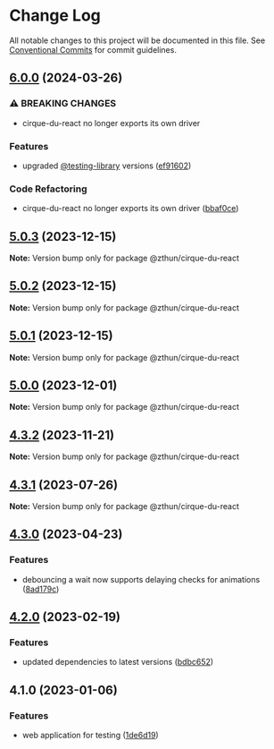# Change Log

All notable changes to this project will be documented in this file.
See [Conventional Commits](https://conventionalcommits.org) for commit guidelines.

## [6.0.0](https://github.com/zthun/cirque/compare/v5.0.3...v6.0.0) (2024-03-26)


### ⚠ BREAKING CHANGES

* cirque-du-react no longer exports its own driver

### Features

* upgraded [@testing-library](https://github.com/testing-library) versions ([ef91602](https://github.com/zthun/cirque/commit/ef91602b3f714a988a424ea0c9e4b4aec40b5681))


### Code Refactoring

* cirque-du-react no longer exports its own driver ([bbaf0ce](https://github.com/zthun/cirque/commit/bbaf0ce98a29b2af054659348e3ea4e454b6d2f7))



## [5.0.3](https://github.com/zthun/cirque/compare/v5.0.2...v5.0.3) (2023-12-15)

**Note:** Version bump only for package @zthun/cirque-du-react





## [5.0.2](https://github.com/zthun/cirque/compare/v5.0.1...v5.0.2) (2023-12-15)

**Note:** Version bump only for package @zthun/cirque-du-react





## [5.0.1](https://github.com/zthun/cirque/compare/v5.0.0...v5.0.1) (2023-12-15)

**Note:** Version bump only for package @zthun/cirque-du-react





## [5.0.0](https://github.com/zthun/cirque/compare/v4.3.2...v5.0.0) (2023-12-01)

**Note:** Version bump only for package @zthun/cirque-du-react





## [4.3.2](https://github.com/zthun/cirque/compare/v4.3.1...v4.3.2) (2023-11-21)

**Note:** Version bump only for package @zthun/cirque-du-react





## [4.3.1](https://github.com/zthun/cirque/compare/v4.3.0...v4.3.1) (2023-07-26)

**Note:** Version bump only for package @zthun/cirque-du-react





## [4.3.0](https://github.com/zthun/cirque/compare/v4.2.0...v4.3.0) (2023-04-23)


### Features

* debouncing a wait now supports delaying checks for animations ([8ad179c](https://github.com/zthun/cirque/commit/8ad179c1c5b0129d817a5911a1fceb6dc41b7327))



## [4.2.0](https://github.com/zthun/cirque/compare/v4.1.0...v4.2.0) (2023-02-19)


### Features

* updated dependencies to latest versions ([bdbc652](https://github.com/zthun/cirque/commit/bdbc652148438359dd98057cc9a7a422c0cdf78f))



## 4.1.0 (2023-01-06)


### Features

* web application for testing ([1de6d19](https://github.com/zthun/cirque/commit/1de6d193b4d4a2a5336e742a00337f6cbec63329))
